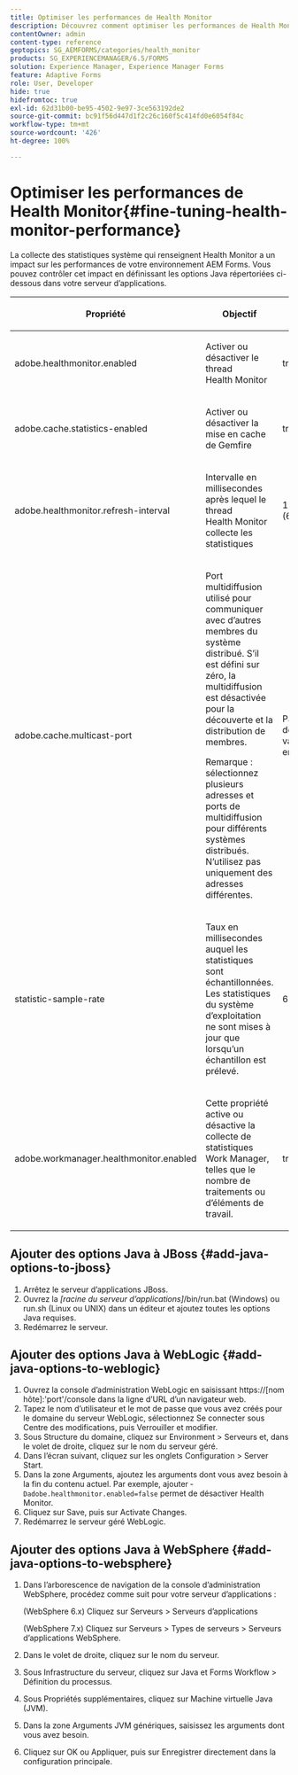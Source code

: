 ```yaml
---
title: Optimiser les performances de Health Monitor
description: Découvrez comment optimiser les performances de Health Monitor. Contrôlez les statistiques système qui affectent les performances de l’environnement de formulaires à l’aide de l’option de paramétrage JAVA.
contentOwner: admin
content-type: reference
geptopics: SG_AEMFORMS/categories/health_monitor
products: SG_EXPERIENCEMANAGER/6.5/FORMS
solution: Experience Manager, Experience Manager Forms
feature: Adaptive Forms
role: User, Developer
hide: true
hidefromtoc: true
exl-id: 62d31b00-be95-4502-9e97-3ce563192de2
source-git-commit: bc91f56d447d1f2c26c160f5c414fd0e6054f84c
workflow-type: tm+mt
source-wordcount: '426'
ht-degree: 100%

---
```


# Optimiser les performances de Health Monitor{#fine-tuning-health-monitor-performance}

La collecte des statistiques système qui renseignent Health Monitor a un impact sur les performances de votre environnement AEM Forms. Vous pouvez contrôler cet impact en définissant les options Java répertoriées ci-dessous dans votre serveur d’applications.

<table>
 <thead>
  <tr>
   <th><p>Propriété</p></th>
   <th><p>Objectif</p></th>
   <th><p>Valeur par défaut</p></th>
  </tr>
 </thead>
 <tbody>
  <tr>
   <td><p>adobe.healthmonitor.enabled</p></td>
   <td><p>Activer ou désactiver le thread Health Monitor</p></td>
   <td><p>true</p></td>
  </tr>
  <tr>
   <td><p>adobe.cache.statistics-enabled</p></td>
   <td><p>Activer ou désactiver la mise en cache de Gemfire</p></td>
   <td><p>true</p></td>
  </tr>
  <tr>
   <td><p>adobe.healthmonitor.refresh-interval</p></td>
   <td><p>Intervalle en millisecondes après lequel le thread Health Monitor collecte les statistiques</p></td>
   <td><p>10 minutes (600 000 millisecondes)</p></td>
  </tr>
  <tr>
   <td><p>adobe.cache.multicast-port</p></td>
   <td><p>Port multidiffusion utilisé pour communiquer avec d’autres membres du système distribué. S’il est défini sur zéro, la multidiffusion est désactivée pour la découverte et la distribution de membres. </p><p>Remarque : sélectionnez plusieurs adresses et ports de multidiffusion pour différents systèmes distribués. N’utilisez pas uniquement des adresses différentes.</p></td>
   <td><p>Pas de valeur par défaut. Les valeurs valides sont comprises entre 0 et 65 535.</p></td>
  </tr>
  <tr>
   <td><p>statistic-sample-rate</p></td>
   <td><p>Taux en millisecondes auquel les statistiques sont échantillonnées. Les statistiques du système d’exploitation ne sont mises à jour que lorsqu’un échantillon est prélevé.</p></td>
   <td><p>600 000</p></td>
  </tr>
  <tr>
   <td><p>adobe.workmanager.healthmonitor.enabled</p></td>
   <td><p>Cette propriété active ou désactive la collecte de statistiques Work Manager, telles que le nombre de traitements ou d’éléments de travail.</p></td>
   <td><p>true</p></td>
  </tr>
 </tbody>
</table>

## Ajouter des options Java à JBoss {#add-java-options-to-jboss}

1. Arrêtez le serveur d’applications JBoss.
1. Ouvrez la *[racine du serveur d’applications]*/bin/run.bat (Windows) ou run.sh (Linux ou UNIX) dans un éditeur et ajoutez toutes les options Java requises.
1. Redémarrez le serveur.

## Ajouter des options Java à WebLogic {#add-java-options-to-weblogic}

1. Ouvrez la console d’administration WebLogic en saisissant https://[nom hôte]:&#39;port&#39;/console dans la ligne d’URL d’un navigateur web.
1. Tapez le nom d’utilisateur et le mot de passe que vous avez créés pour le domaine du serveur WebLogic, sélectionnez Se connecter sous Centre des modifications, puis Verrouiller et modifier.
1. Sous Structure du domaine, cliquez sur Environment > Serveurs et, dans le volet de droite, cliquez sur le nom du serveur géré.
1. Dans l’écran suivant, cliquez sur les onglets Configuration > Server Start.
1. Dans la zone Arguments, ajoutez les arguments dont vous avez besoin à la fin du contenu actuel. Par exemple, ajouter ‑ `Dadobe.healthmonitor.enabled=false` permet de désactiver Health Monitor.
1. Cliquez sur Save, puis sur Activate Changes.
1. Redémarrez le serveur géré WebLogic.

## Ajouter des options Java à WebSphere {#add-java-options-to-websphere}

1. Dans l’arborescence de navigation de la console d’administration WebSphere, procédez comme suit pour votre serveur d’applications :

   (WebSphere 6.x) Cliquez sur Serveurs > Serveurs d’applications

   (WebSphere 7.x) Cliquez sur Serveurs > Types de serveurs > Serveurs d’applications WebSphere.

1. Dans le volet de droite, cliquez sur le nom du serveur.
1. Sous Infrastructure du serveur, cliquez sur Java et Forms Workflow > Définition du processus.
1. Sous Propriétés supplémentaires, cliquez sur Machine virtuelle Java (JVM).
1. Dans la zone Arguments JVM génériques, saisissez les arguments dont vous avez besoin.
1. Cliquez sur OK ou Appliquer, puis sur Enregistrer directement dans la configuration principale.
